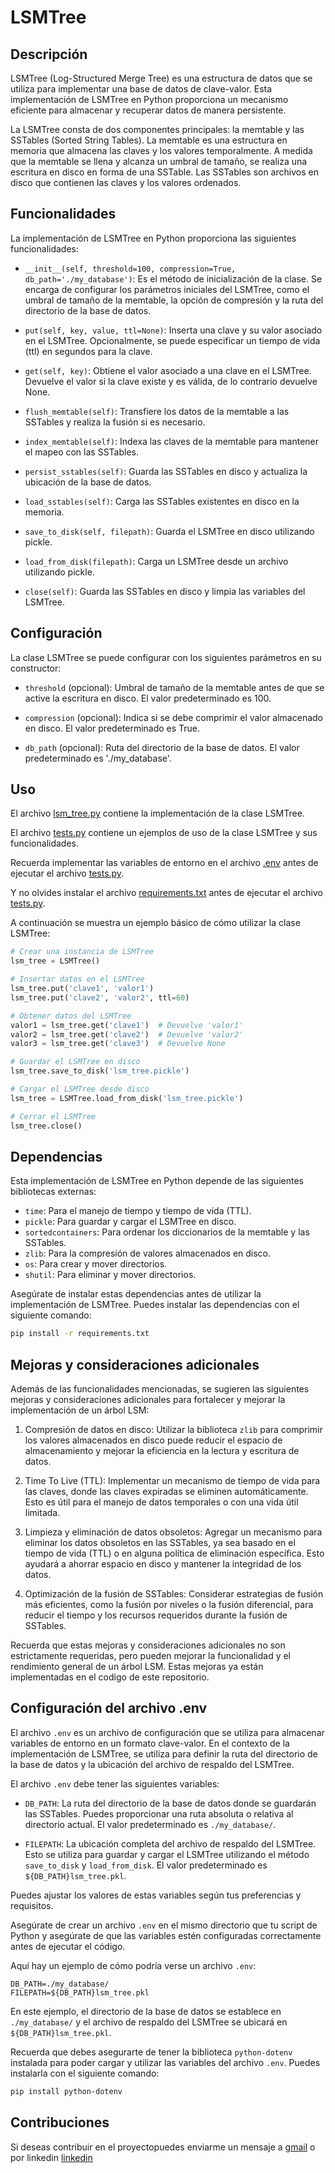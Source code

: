 # LSMTree

## Descripción

LSMTree (Log-Structured Merge Tree) es una estructura de datos que se utiliza para implementar una base de datos de clave-valor. Esta implementación de LSMTree en Python proporciona un mecanismo eficiente para almacenar y recuperar datos de manera persistente.

La LSMTree consta de dos componentes principales: la memtable y las SSTables (Sorted String Tables). La memtable es una estructura en memoria que almacena las claves y los valores temporalmente. A medida que la memtable se llena y alcanza un umbral de tamaño, se realiza una escritura en disco en forma de una SSTable. Las SSTables son archivos en disco que contienen las claves y los valores ordenados.

## Funcionalidades

La implementación de LSMTree en Python proporciona las siguientes funcionalidades:

- `__init__(self, threshold=100, compression=True, db_path='./my_database')`: Es el método de inicialización de la clase. Se encarga de configurar los parámetros iniciales del LSMTree, como el umbral de tamaño de la memtable, la opción de compresión y la ruta del directorio de la base de datos.

- `put(self, key, value, ttl=None)`: Inserta una clave y su valor asociado en el LSMTree. Opcionalmente, se puede especificar un tiempo de vida (ttl) en segundos para la clave.

- `get(self, key)`: Obtiene el valor asociado a una clave en el LSMTree. Devuelve el valor si la clave existe y es válida, de lo contrario devuelve None.

- `flush_memtable(self)`: Transfiere los datos de la memtable a las SSTables y realiza la fusión si es necesario.

- `index_memtable(self)`: Indexa las claves de la memtable para mantener el mapeo con las SSTables.

- `persist_sstables(self)`: Guarda las SSTables en disco y actualiza la ubicación de la base de datos.

- `load_sstables(self)`: Carga las SSTables existentes en disco en la memoria.

- `save_to_disk(self, filepath)`: Guarda el LSMTree en disco utilizando pickle.

- `load_from_disk(filepath)`: Carga un LSMTree desde un archivo utilizando pickle.

- `close(self)`: Guarda las SSTables en disco y limpia las variables del LSMTree.

## Configuración

La clase LSMTree se puede configurar con los siguientes parámetros en su constructor:

- `threshold` (opcional): Umbral de tamaño de la memtable antes de que se active la escritura en disco. El valor predeterminado es 100.

- `compression` (opcional): Indica si se debe comprimir el valor almacenado en disco. El valor predeterminado es True.

- `db_path` (opcional): Ruta del directorio de la base de datos. El valor predeterminado es './my_database'.

## Uso

El archivo [lsm_tree.py](/lsm_tree.py) contiene la implementación de la clase LSMTree.

El archivo [tests.py](/tests.py) contiene un ejemplos de uso de la clase LSMTree y sus funcionalidades.

Recuerda implementar las variables de entorno en el archivo [.env](/.env) antes de ejecutar el archivo [tests.py](/tests.py).

Y no olvides instalar el archivo [requirements.txt](/requirements.txt) antes de ejecutar el archivo [tests.py](/tests.py).

A continuación se muestra un ejemplo básico de cómo utilizar la clase LSMTree:

```python
# Crear una instancia de LSMTree
lsm_tree = LSMTree()

# Insertar datos en el LSMTree
lsm_tree.put('clave1', 'valor1')
lsm_tree.put('clave2', 'valor2', ttl=60)

# Obtener datos del LSMTree
valor1 = lsm_tree.get('clave1')  # Devuelve 'valor1'
valor2 = lsm_tree.get('clave2')  # Devuelve 'valor2'
valor3 = lsm_tree.get('clave3')  # Devuelve None

# Guardar el LSMTree en disco
lsm_tree.save_to_disk('lsm_tree.pickle')

# Cargar el LSMTree desde disco
lsm_tree = LSMTree.load_from_disk('lsm_tree.pickle')

# Cerrar el LSMTree
lsm_tree.close()
```

## Dependencias

Esta implementación de LSMTree en Python depende de las siguientes bibliotecas externas:

- `time`: Para el manejo de tiempo y tiempo de vida (TTL).
- `pickle`: Para guardar y cargar el LSMTree en disco.
- `sortedcontainers`: Para ordenar los diccionarios de la memtable y las SSTables.
- `zlib`: Para la compresión de valores almacenados en disco.
- `os`: Para crear y mover directorios.
- `shutil`: Para eliminar y mover directorios.

Asegúrate de instalar estas dependencias antes de utilizar la implementación de LSMTree.
Puedes instalar las dependencias con el siguiente comando:
```bash
pip install -r requirements.txt
```

## Mejoras y consideraciones adicionales

Además de las funcionalidades mencionadas, se sugieren las siguientes mejoras y consideraciones adicionales para fortalecer y mejorar la implementación de un árbol LSM:

1. Compresión de datos en disco: Utilizar la biblioteca `zlib` para comprimir los valores almacenados en disco puede reducir el espacio de almacenamiento y mejorar la eficiencia en la lectura y escritura de datos.

2. Time To Live (TTL): Implementar un mecanismo de tiempo de vida para las claves, donde las claves expiradas se eliminen automáticamente. Esto es útil para el manejo de datos temporales o con una vida útil limitada.

3. Limpieza y eliminación de datos obsoletos: Agregar un mecanismo para eliminar los datos obsoletos en las SSTables, ya sea basado en el tiempo de vida (TTL) o en alguna política de eliminación específica. Esto ayudará a ahorrar espacio en disco y mantener la integridad de los datos.

4. Optimización de la fusión de SSTables: Considerar estrategias de fusión más eficientes, como la fusión por niveles o la fusión diferencial, para reducir el tiempo y los recursos requeridos durante la fusión de SSTables.

Recuerda que estas mejoras y consideraciones adicionales no son estrictamente requeridas, pero pueden mejorar la funcionalidad y el rendimiento general de un árbol LSM.
Estas mejoras ya están implementadas en el codigo de este repositorio. 

## Configuración del archivo .env

El archivo `.env` es un archivo de configuración que se utiliza para almacenar variables de entorno en un formato clave-valor. En el contexto de la implementación de LSMTree, se utiliza para definir la ruta del directorio de la base de datos y la ubicación del archivo de respaldo del LSMTree.

El archivo `.env` debe tener las siguientes variables:

- `DB_PATH`: La ruta del directorio de la base de datos donde se guardarán las SSTables. Puedes proporcionar una ruta absoluta o relativa al directorio actual. El valor predeterminado es `./my_database/`.

- `FILEPATH`: La ubicación completa del archivo de respaldo del LSMTree. Esto se utiliza para guardar y cargar el LSMTree utilizando el método `save_to_disk` y `load_from_disk`. El valor predeterminado es `${DB_PATH}lsm_tree.pkl`.

Puedes ajustar los valores de estas variables según tus preferencias y requisitos.

Asegúrate de crear un archivo `.env` en el mismo directorio que tu script de Python y asegúrate de que las variables estén configuradas correctamente antes de ejecutar el código.

Aquí hay un ejemplo de cómo podría verse un archivo `.env`:

```
DB_PATH=./my_database/
FILEPATH=${DB_PATH}lsm_tree.pkl
```

En este ejemplo, el directorio de la base de datos se establece en `./my_database/` y el archivo de respaldo del LSMTree se ubicará en `${DB_PATH}lsm_tree.pkl`.

Recuerda que debes asegurarte de tener la biblioteca `python-dotenv` instalada para poder cargar y utilizar las variables del archivo `.env`. Puedes instalarla con el siguiente comando:

```bash
pip install python-dotenv
```

## Contribuciones
Si deseas contribuir en el proyectopuedes enviarme un mensaje a 
[gmail](mailto:joamysalguero1@gmail.com)
o por linkedin
[linkedin](https://www.linkedin.com/in/joamy5902/)